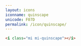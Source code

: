 ```yaml
---
layout: icons
iconname: quinscape
unicode: F07D
permalink: /icon/quinscape/
---
```


``` html
<i class="mi mi-quinscape"></i>
```

